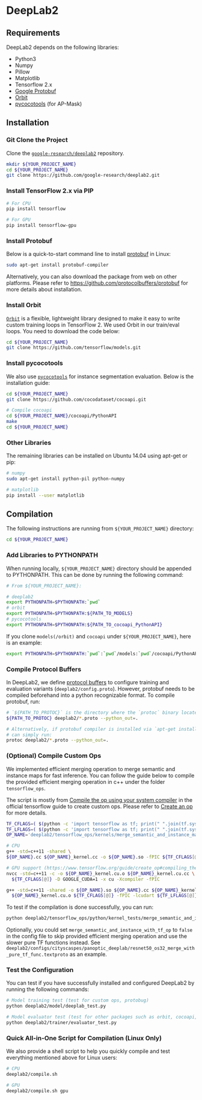 # DeepLab2

## **Requirements**

DeepLab2 depends on the following libraries:

*   Python3
*   Numpy
*   Pillow
*   Matplotlib
*   Tensorflow 2.x
*   [Google Protobuf](https://developers.google.com/protocol-buffers)
*   [Orbit](https://github.com/tensorflow/models/tree/master/orbit)
*   [pycocotools](https://github.com/cocodataset/cocoapi/tree/master/PythonAPI/pycocotools)
    (for AP-Mask)

## **Installation**

### Git Clone the Project

Clone the
[`google-research/deeplab2`](https://github.com/google-research/deeplab2)
repository.

```bash
mkdir ${YOUR_PROJECT_NAME}
cd ${YOUR_PROJECT_NAME}
git clone https://github.com/google-research/deeplab2.git
```

### Install TensorFlow 2.x via PIP

```bash
# For CPU
pip install tensorflow

# For GPU
pip install tensorflow-gpu
```

### Install Protobuf

Below is a quick-to-start command line to install
[protobuf](https://github.com/protocolbuffers/protobuf) in Linux:

```bash
sudo apt-get install protobuf-compiler
```

Alternatively, you can also download the package from web on other platforms.
Please refer to https://github.com/protocolbuffers/protobuf for more details
about installation.

### Install Orbit

[`Orbit`](https://github.com/tensorflow/models/tree/master/orbit) is a flexible,
lightweight library designed to make it easy to write custom training loops in
TensorFlow 2. We used Orbit in our train/eval loops. You need to download the
code below:

```bash
cd ${YOUR_PROJECT_NAME}
git clone https://github.com/tensorflow/models.git
```

### Install pycocotools

We also use
[`pycocotools`](https://github.com/cocodataset/cocoapi/tree/master/PythonAPI/pycocotools)
for instance segmentation evaluation. Below is the installation guide:

```bash
cd ${YOUR_PROJECT_NAME}
git clone https://github.com/cocodataset/cocoapi.git

# Compile cocoapi
cd ${YOUR_PROJECT_NAME}/cocoapi/PythonAPI
make
cd ${YOUR_PROJECT_NAME}
```

### Other Libraries

The remaining libraries can be installed on Ubuntu 14.04 using apt-get or pip:

```bash
# numpy
sudo apt-get install python-pil python-numpy

# matplotlib
pip install --user matplotlib
```

## **Compilation**

The following instructions are running from `${YOUR_PROJECT_NAME}` directory:

```bash
cd ${YOUR_PROJECT_NAME}
```

### Add Libraries to PYTHONPATH

When running locally, `${YOUR_PROJECT_NAME}` directory should be appended to
PYTHONPATH. This can be done by running the following command:

```bash
# From ${YOUR_PROJECT_NAME}:

# deeplab2
export PYTHONPATH=$PYTHONPATH:`pwd`
# orbit
export PYTHONPATH=$PYTHONPATH:${PATH_TO_MODELS}
# pycocotools
export PYTHONPATH=$PYTHONPATH:${PATH_TO_cocoapi_PythonAPI}
```

If you clone `models(/orbit)` and `cocoapi` under `${YOUR_PROJECT_NAME}`, here
is an example:

```bash
export PYTHONPATH=$PYTHONPATH:`pwd`:`pwd`/models:`pwd`/cocoapi/PythonAPI
```

### Compile Protocol Buffers

In DeepLab2, we define
[protocol buffers](https://developers.google.com/protocol-buffers) to configure
training and evaluation variants (`deeplab2/config.proto`). However, protobuf
needs to be compiled beforehand into a python recognizable format. To compile
protobuf, run:

```bash
# `${PATH_TO_PROTOC}` is the directory where the `protoc` binary locates.
${PATH_TO_PROTOC} deeplab2/*.proto --python_out=.

# Alternatively, if protobuf compiler is installed via `apt-get install`, you
# can simply run:
protoc deeplab2/*.proto --python_out=.
```

### (Optional) Compile Custom Ops

We implemented efficient merging operation to merge semantic and instance maps
for fast inference. You can follow the guide below to compile the provided
efficient merging operation in c++ under the folder `tensorflow_ops`.

The script is mostly from
[Compile the op using your system compiler](https://www.tensorflow.org/guide/create_op#compile_the_op_using_your_system_compiler_tensorflow_binary_installation)
in the official tensorflow guide to create custom ops. Please refer to
[Create an op](https://www.tensorflow.org/guide/create_op#compile_the_op_using_your_system_compiler_tensorflow_binary_installation)
for more details.

```bash
TF_CFLAGS=( $(python -c 'import tensorflow as tf; print(" ".join(tf.sysconfig.get_compile_flags()))') )
TF_LFLAGS=( $(python -c 'import tensorflow as tf; print(" ".join(tf.sysconfig.get_link_flags()))') )
OP_NAME='deeplab2/tensorflow_ops/kernels/merge_semantic_and_instance_maps_op'

# CPU
g++ -std=c++11 -shared \
${OP_NAME}.cc ${OP_NAME}_kernel.cc -o ${OP_NAME}.so -fPIC ${TF_CFLAGS[@]} ${TF_LFLAGS[@]} -O2

# GPU support (https://www.tensorflow.org/guide/create_op#compiling_the_kernel_for_the_gpu_device)
nvcc -std=c++11 -c -o ${OP_NAME}_kernel.cu.o ${OP_NAME}_kernel.cu.cc \
  ${TF_CFLAGS[@]} -D GOOGLE_CUDA=1 -x cu -Xcompiler -fPIC

g++ -std=c++11 -shared -o ${OP_NAME}.so ${OP_NAME}.cc ${OP_NAME}_kernel.cc \
  ${OP_NAME}_kernel.cu.o ${TF_CFLAGS[@]} -fPIC -lcudart ${TF_LFLAGS[@]}
```

To test if the compilation is done successfully, you can run:

```bash
python deeplab2/tensorflow_ops/python/kernel_tests/merge_semantic_and_instance_maps_op_test.py
```

Optionally, you could set `merge_semantic_and_instance_with_tf_op` to `false` in
the config file to skip provided efficient merging operation and use the slower
pure TF functions instead. See
`deeplab2/configs/cityscaspes/panoptic_deeplab/resnet50_os32_merge_with_pure_tf_func.textproto`
as an example.

### Test the Configuration

You can test if you have successfully installed and configured DeepLab2 by
running the following commands:

```bash
# Model training test (test for custom ops, protobug)
python deeplab2/model/deeplab_test.py

# Model evaluator test (test for other packages such as orbit, cocoapi, etc)
python deeplab2/trainer/evaluator_test.py
```

### Quick All-in-One Script for Compilation (Linux Only)

We also provide a shell script to help you quickly compile and test everything
mentioned above for Linux users:

```bash
# CPU
deeplab2/compile.sh

# GPU
deeplab2/compile.sh gpu
```
